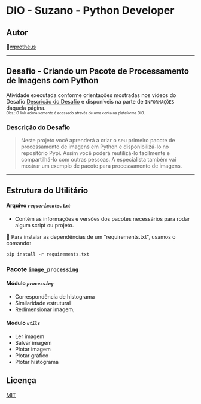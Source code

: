 # DIO - Suzano - Python Developer

## Autor

🔸[wprotheus](https://github.com/wprotheus)

---

## Desafio - Criando um Pacote de Processamento de Imagens com Python  


Atividade executada conforme orientações mostradas nos vídeos do
Desafio [Descrição do Desafio](https://web.dio.me/lab/descomplicando-a-criacao-de-pacotes-de-processamento-de-imagens-em-python/learning/76e292ac-2f61-4682-a449-340773933f1d)
e disponíveis na parte de `INFORMAÇÕES` daquela página.    
<small><sup>Obs.: O link acima somente é acessado através de uma conta na plataforma DIO.</sup></small>

### Descrição do Desafio

> Neste projeto você aprenderá a criar o seu primeiro pacote de processamento de imagens em Python e disponibilizá-lo no repositório Pypi. Assim você poderá reutilizá-lo facilmente e compartilhá-lo com outras pessoas. A especialista também vai mostrar um exemplo de pacote para processamento de imagens.

--- 

## Estrutura do Utilitário  

#### Arquivo *`requeriments.txt`*

- Contém as informações e versões dos pacotes necessários para rodar algum script ou projeto. 

📜 Para instalar as dependências de um "requirements.txt", usamos o comando:
```
pip install -r requirements.txt
```

### Pacote **`image_processing`**  

#### Módulo *`processing`*  
- Correspondência de histograma
- Similaridade estrutural
- Redimensionar imagem;

#### Módulo *`utils`*  
- Ler imagem
- Salvar imagem
- Plotar imagem
- Plotar gráfico
- Plotar histograma

## Licença
[MIT](https://choosealicense.com/licenses/mit/)

